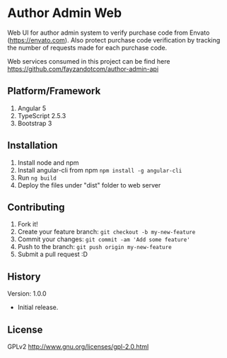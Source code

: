 # Author Admin Web

Web UI for author admin system to verify purchase code from Envato (https://envato.com). Also protect purchase code verification by tracking the number of requests made for each purchase code.

Web services consumed in this project can be find here https://github.com/fayzandotcom/author-admin-api

## Platform/Framework

1. Angular 5
2. TypeScript 2.5.3
3. Bootstrap 3

## Installation

1. Install node and npm
2. Install angular-cli from npm `npm install -g angular-cli`
3. Run `ng build`
4. Deploy the files under "dist" folder to web server

## Contributing

1. Fork it!
2. Create your feature branch: `git checkout -b my-new-feature`
3. Commit your changes: `git commit -am 'Add some feature'`
4. Push to the branch: `git push origin my-new-feature`
5. Submit a pull request :D

## History

Version: 1.0.0
* Initial release.

## License

GPLv2
http://www.gnu.org/licenses/gpl-2.0.html
